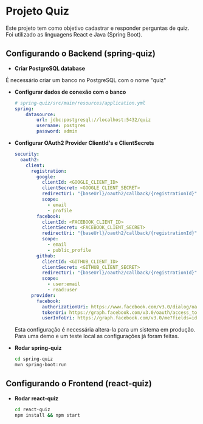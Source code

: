# Projeto Quiz
Este projeto tem como objetivo cadastrar e responder perguntas de quiz. Foi utilizado as linguagens React e Java (Spring Boot).

## Configurando o Backend (spring-quiz)

+ **Criar PostgreSQL database**

É necessário criar um banco no PostgreSQL com o nome "quiz"

+ **Configurar dados de conexão com o banco**

	```yml
	# spring-quiz/src/main/resources/application.yml
	spring:
        datasource:
            url: jdbc:postgresql://localhost:5432/quiz
            username: postgres
            password: admin
	```
+ **Configurar OAuth2 Provider ClientId's e ClientSecrets**

	```yml
    security:
      oauth2:
        client:
          registration:
            google:
              clientId: <GOOGLE_CLIENT_ID>
              clientSecret: <GOOGLE_CLIENT_SECRET>
              redirectUri: "{baseUrl}/oauth2/callback/{registrationId}"
              scope:
                - email
                - profile
            facebook:
              clientId: <FACEBOOK_CLIENT_ID>
              clientSecret: <FACEBOOK_CLIENT_SECRET>
              redirectUri: "{baseUrl}/oauth2/callback/{registrationId}"
              scope:
                - email
                - public_profile
            github:
              clientId: <GITHUB_CLIENT_ID>
              clientSecret: <GITHUB_CLIENT_SECRET>
              redirectUri: "{baseUrl}/oauth2/callback/{registrationId}"
              scope:
                - user:email
                - read:user
          provider:
            facebook:
              authorizationUri: https://www.facebook.com/v3.0/dialog/oauth
              tokenUri: https://graph.facebook.com/v3.0/oauth/access_token
              userInfoUri: https://graph.facebook.com/v3.0/me?fields=id,first_name,middle_name,last_name,name,email,verified,is_verified,picture.width(250).height(250)
	```

	Esta configuração é necessária altera-la para um sistema em produção. Para uma demo e um teste local as configurações já foram feitas.

+ **Rodar spring-quiz**

	```bash
    cd spring-quiz
	mvn spring-boot:run
	```
## Configurando o Frontend (react-quiz)

+ **Rodar react-quiz**

	```bash
    cd react-quiz
	npm install && npm start
	```
